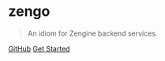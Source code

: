 # **zengo**

> An idiom for Zengine backend services.


[GitHub](https://github.com/Wizehive/zengo)
[Get Started](quickstart)
